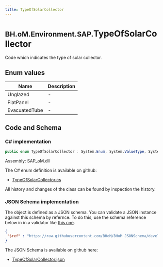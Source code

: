 ```yaml
---
title: TypeOfSolarCollector
---
```


# <small>BH.oM.Environment.SAP.</small>**TypeOfSolarCollector**

Code which indicates the type of solar collector.

## Enum values

| Name            | Description                                                    |
|-----------------|----------------------------------------------------------------|
| Unglazed |  -  |
| FlatPanel |  -  |
| EvacuatedTube |  -  |


## Code and Schema

### C# implementation

``` C# title="C#"
public enum TypeOfSolarCollector : System.Enum, System.ValueType, System.IComparable, System.ISpanFormattable, System.IFormattable, System.IConvertible
```

Assembly: SAP_oM.dll

The C# enum definition is available on github:

- [TypeOfSolarCollector.cs](https://github.com/BHoM/SAP_Toolkit/blob/develop/SAP_oM/Enums\TypeOfSolarCollector.cs)

All history and changes of the class can be found by inspection the history.
### JSON Schema implementation

The object is defined as a JSON schema. You can validate a JSON instance against this schema by refernce. To do this, use the schema reference below in in a validator like [this one](https://www.jsonschemavalidator.net/).

``` json title="JSON Schema"
{
 "$ref" : "https://raw.githubusercontent.com/BHoM/BHoM_JSONSchema/develop/SAP_oM/SAP/TypeOfSolarCollector.json"
}
```

The JSON Schema is available on github here:

- [TypeOfSolarCollector.json](https://github.com/BHoM/BHoM_JSONSchema/blob/develop/SAP_oM/SAP/TypeOfSolarCollector.json)
